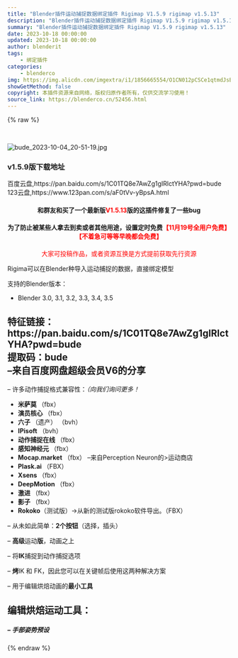 ```yaml
---
title: "Blender插件运动捕捉数据绑定插件 Rigimap V1.5.9 rigimap v1.5.13"
description: "Blender插件运动捕捉数据绑定插件 Rigimap V1.5.9 rigimap v1.5.13"
summary: "Blender插件运动捕捉数据绑定插件 Rigimap V1.5.9 rigimap v1.5.13"
date: 2023-10-18 00:00:00
updated: 2023-10-18 00:00:00
author: blenderit
tags: 
    - 绑定插件
categories:
    - blenderco
img: https://img.alicdn.com/imgextra/i1/1856665554/O1CN012pCSCe1qtmdJsBXMk_!!1856665554.jpg
showGetMethod: false
copyright: 本插件资源来自网络，版权归原作者所有，仅供交流学习使用！
source_link: https://blenderco.cn/52456.html
---
```


{% raw %}
<p> </p><p><img class="aligncenter" src="https://img.alicdn.com/imgextra/i1/1856665554/O1CN012pCSCe1qtmdJsBXMk_!!1856665554.jpg" alt="bude_2023-10-04_20-51-19.jpg"></p><h3>v1.5.9版下载地址</h3><p>百度云盘,https://pan.baidu.com/s/1C01TQ8e7AwZg1gIRlctYHA?pwd=bude<br>
123云盘,https://www.123pan.com/s/aF0tVv-yBpsA.html</p><h4 style="text-align: center;">和群友和买了一个最新版<span style="color: #ff0000;">V1.5.13</span>版的这插件修复了一些bug</h4><h4 style="text-align: center;">为了防止被某些人拿去到卖或者其他用途，设置定时免费<span style="color: #ff0000;">【11月19号全用户免费】【不着急可等等早晚都会免费】</span></h4><p style="text-align: center;"><span style="color: #ff0000;">大家可投稿作品，或者资源互换是方式提前获取先行资源</span></p><p>Rigima可以在Blender种导入运动捕捉的数据，直接绑定模型</p><p>支持的Blender版本：</p><ul>
<li>Blender 3.0, 3.1, 3.2, 3.3, 3.4, 3.5</li>
</ul><h2>特征链接：https://pan.baidu.com/s/1C01TQ8e7AwZg1gIRlctYHA?pwd=bude<br>
提取码：bude<br>
–来自百度网盘超级会员V6的分享</h2><p>– 许多动作捕捉格式兼容性：<i>（向我们询问更多！</i></p><div align="left">
<ul>
<li><b>米萨莫 </b>（fbx）<b><br>
</b></li>
<li><b>演员核心 </b>（fbx）<b><br>
</b></li>
<li><b>六子 </b>（遗产） （bvh）</li>
<li><b>IPisoft</b> （bvh）</li>
<li><b>动作捕捉在线 </b>（fbx）</li>
<li><b>感知神经元 </b>（fbx）</li>
<li><b>Mocap.market</b> （fbx） –来自Perception Neuron的&gt;运动商店</li>
<li><b>Plask.ai </b>（FBX）</li>
<li><b>Xsens </b><b></b>（fbx）</li>
<li><b>DeepMotion </b><b></b>（fbx）</li>
<li><b>激进 </b><b></b>（fbx）</li>
<li><b>影子 </b><b></b>（fbx）</li>
<li><b>Rokoko</b>（测试版）-&gt;从新的测试版rokoko软件导出。<b></b>（FBX）</li>
</ul>
</div><p>– 从未如此简单：<b>2个按钮</b>（选择，插头）</p><p>– <b>高级</b>运动<b>版</b>，动画之上</p><p>– 将<b>IK</b>捕捉到动作捕捉选项</p><p>– <b>烤</b>IK 和 FK，因此您可以在关键帧后使用这两种解决方案</p><p>– 用于编辑烘焙动画的<b>最小工具</b></p><h2>编辑烘焙运动工具：</h2><h5>– 手部姿势预设</h5>
<div style="display: none">blenderco</div>
{% endraw %}